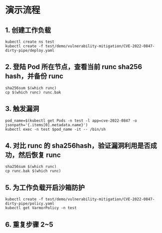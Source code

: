# 演示流程

## 1. 创建工作负载
```
kubectl create ns test
kubectl create -f test/demo/vulnerability-mitigation/CVE-2022-0847-dirty-pipe/deploy.yaml
```

## 2. 登陆 Pod 所在节点，查看当前 runc sha256 hash，并备份 runc
```
sha256sum $(which runc)
cp $(which runc) runc.bak
```

## 3. 触发漏洞
```
pod_name=$(kubectl get Pods -n test -l app=cve-2022-0847 -o jsonpath='{.items[0].metadata.name}')
kubectl exec -n test $pod_name -it -- /bin/sh
```

## 4. 对比 runc 的 sha256hash，验证漏洞利用是否成功，然后恢复 runc
```
sha256sum $(which runc)
cp runc.bak $(which runc)
```

## 5. 为工作负载开启沙箱防护
```
kubectl create -f test/demo/vulnerability-mitigation/CVE-2022-0847-dirty-pipe/policy.yaml
kubectl get VarmorPolicy -n test
```

## 6. 重复步骤 2~5
